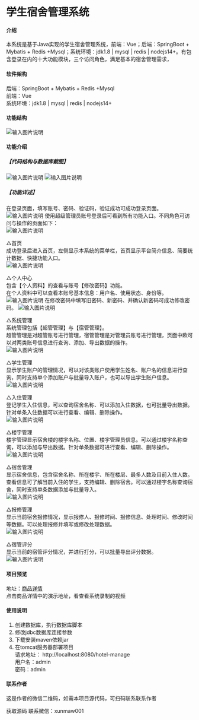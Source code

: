# 学生宿舍管理系统

#### 介绍
本系统是基于Java实现的学生宿舍管理系统，前端：Vue；后端：SpringBoot + Mybatis + Redis +Mysql；系统环境：jdk1.8 | mysql | redis | nodejs14+。有包含登录在内的十大功能模块，三个访问角色，满足基本的宿舍管理需求，


#### 软件架构
后端：SpringBoot + Mybatis + Redis +Mysql  
前端：Vue  
系统环境：jdk1.8 | mysql | redis | nodejs14+  

#### 功能结构
![输入图片说明](images/image1.png)
#### 功能介绍
##### 【代码结构与数据库截图】
![输入图片说明](images/image2.png)
![输入图片说明](images/image3.png)

##### 【功能详述】 
在登录页面，填写账号、密码、验证码，验证成功可成功登录页面。  
![输入图片说明](images/image4.png)
使用超级管理员账号登录后可看到所有功能入口。不同角色可访问与操作的页面如下：  
![输入图片说明](images/image5.png)


△首页  
成功登录后进入首页，左侧显示本系统的菜单栏，首页显示平台简介信息、简要统计数据、快捷功能入口。    
![输入图片说明](images/image6.png)


△个人中心  
包含【个人资料】的查看与账号【修改密码】功能。  
在个人资料中可以查看本账号基本信息：用户名、使用状态、身份等。  
![输入图片说明](images/image7.png)
在修改密码中填写旧密码、新密码、并确认新密码可成功修改密码。 
![输入图片说明](images/image8.png)


△系统管理  
系统管理包括【超管管理】与【宿管管理】。  
超管管理是对超管账号进行管理，宿管管理是对管理员账号进行管理，页面中欧可以对两类账号信息进行查询、添加、导出数据的操作。  
![输入图片说明](images/image9.png)


△学生管理  
显示学生账户的管理情况，可以对该类账户使用学生姓名、账户名的信息进行查询，同时支持单个添加账户与批量导入账户，也可以导出学生账户信息。  
![输入图片说明](images/image10.png)


△入住管理  
登记学生入住信息，可以查询宿舍名称、可以添加入住数据，也可批量导出数据。针对单条入住数据可以进行查看、编辑、删除操作。  
![输入图片说明](images/image11.png)


△楼宇管理  
楼宇管理显示宿舍楼的楼宇名称、位置、楼宇管理员信息。可以通过楼宇名称查询，可以添加与导出数据。针对单条数据可进行查看、编辑、删除操作。  
![输入图片说明](images/image12.png)


△宿舍管理  
显示宿舍信息，包含宿舍名称、所在楼宇、所在楼层、最多人数及目前入住人数。查看信息可了解当前入住的学生，支持编辑、删除宿舍。可以通过楼宇名称查询宿舍，同时支持单条数据添加与批量导入。  
![输入图片说明](images/image13.png)


△报修管理  
显示当前宿舍报修情况，显示报修人、报修时间、报修信息、处理时间、修改时间等数据。可以处理报修并填写或修改处理数据。  
![输入图片说明](images/image14.png)


△宿管评分  
显示当前的宿管评分情况，并进行打分，可以批量导出评分数据。  
![输入图片说明](images/image15.png)

#### 项目预览
地址：[商品详情 ](https://www.xunmaw.com/shop/detail/1624392459166236674)   
点击商品详情中的演示地址，看查看系统录制的视频    

#### 使用说明
1. 创建数据库，执行数据库脚本
2. 修改jdbc数据库连接参数
3. 下载安装maven依赖jar
4. 在tomcat服务器部署项目  
    请求地址： http://localhost:8080/hotel-manage    
    用户名：admin  
    密码：admin  

#### 联系作者
这是作者的微信二维码，如需本项目源代码，可扫码联系联系作者  

获取源码 联系微信：xunmaw001
